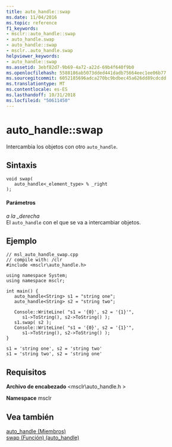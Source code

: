 ```yaml
---
title: auto_handle::swap
ms.date: 11/04/2016
ms.topic: reference
f1_keywords:
- msclr::auto_handle::swap
- auto_handle.swap
- auto_handle::swap
- msclr..auto_handle.swap
helpviewer_keywords:
- auto_handle::swap
ms.assetid: 3ebf82d7-9b69-4a72-a22d-69b4f640f9b0
ms.openlocfilehash: 5588186ab5073dded441dadb75664eec1ee06b77
ms.sourcegitcommit: 6052185696adca270bc9bdbec45a626dd89cdcdd
ms.translationtype: MT
ms.contentlocale: es-ES
ms.lasthandoff: 10/31/2018
ms.locfileid: "50611450"
---
```

# <a name="autohandleswap"></a>auto_handle::swap

Intercambia los objetos con otro `auto_handle`.

## <a name="syntax"></a>Sintaxis

```
void swap(
   auto_handle<_element_type> % _right
);
```

#### <a name="parameters"></a>Parámetros

*a la _derecha*<br/>
El `auto_handle` con el que se va a intercambiar objetos.

## <a name="example"></a>Ejemplo

```
// msl_auto_handle_swap.cpp
// compile with: /clr
#include <msclr\auto_handle.h>

using namespace System;
using namespace msclr;

int main() {
   auto_handle<String> s1 = "string one";
   auto_handle<String> s2 = "string two";

   Console::WriteLine( "s1 = '{0}', s2 = '{1}'",
      s1->ToString(), s2->ToString() );
   s1.swap( s2 );
   Console::WriteLine( "s1 = '{0}', s2 = '{1}'",
      s1->ToString(), s2->ToString() );
}
```

```Output
s1 = 'string one', s2 = 'string two'
s1 = 'string two', s2 = 'string one'
```

## <a name="requirements"></a>Requisitos

**Archivo de encabezado** \<msclr\auto_handle.h >

**Namespace** msclr

## <a name="see-also"></a>Vea también

[auto_handle (Miembros)](../dotnet/auto-handle-members.md)<br/>
[swap (Función) (auto_handle)](../dotnet/swap-function-auto-handle.md)